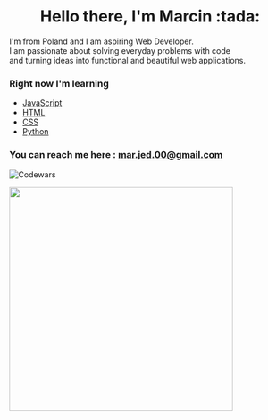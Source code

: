 <h1 align="center"> Hello there, I'm Marcin :tada: </h1>

I'm from Poland and I am aspiring Web Developer. <br>
I am passionate about solving everyday problems with code <br>
and turning ideas into functional and beautiful web applications.

### Right now I'm learning 
- [JavaScript](https://developer.mozilla.org/en-US/docs/Learn/JavaScript/First_steps/What_is_JavaScript)
- [HTML](https://developer.mozilla.org/en-US/docs/Learn/HTML/Introduction_to_HTML)
- [CSS](https://developer.mozilla.org/en-US/docs/Learn/CSS/First_steps/What_is_CSS)
- [Python](https://www.python.org/doc/essays/blurb/)

### You can reach me here : **mar.jed.00@gmail.com**

![Codewars](https://www.codewars.com/users/zcarian/badges/large)

<img src="https://i.kym-cdn.com/entries/icons/original/000/028/021/work.jpg" style="width:400px">
